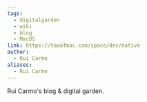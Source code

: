 ```yaml
---
tags:
  - digitalgarden
  - wiki
  - blog
  - MacOS
link: https://taoofmac.com/space/dev/native
author:
  - Rui Carmo
aliases:
  - Rui Carmo
---
```

Rui Carmo's blog & digital garden.